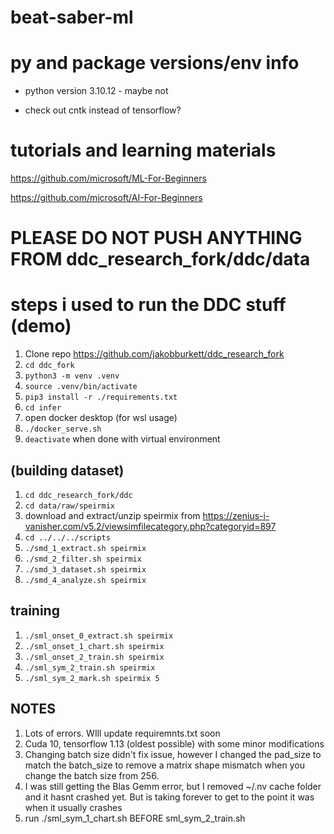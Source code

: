 # beat-saber-ml

# py and package versions/env info
- python version 3.10.12 - maybe not

- check out cntk instead of tensorflow?


# tutorials and learning materials
https://github.com/microsoft/ML-For-Beginners

https://github.com/microsoft/AI-For-Beginners


# PLEASE DO NOT PUSH ANYTHING FROM ddc_research_fork/ddc/data
# steps i used to run the DDC stuff (demo)
1. Clone repo https://github.com/jakobburkett/ddc_research_fork
2. ```cd ddc_fork```
3. ```python3 -m venv .venv```
4. ```source .venv/bin/activate```
5. ```pip3 install -r ./requirements.txt```
6. ```cd infer```
7. open docker desktop (for wsl usage)
8. ```./docker_serve.sh```
9. ```deactivate``` when done with virtual environment

## (building dataset)
1. ```cd ddc_research_fork/ddc```
2. ```cd data/raw/speirmix```
3. download and extract/unzip speirmix from https://zenius-i-vanisher.com/v5.2/viewsimfilecategory.php?categoryid=897
4. ```cd ../../../scripts```
5. ```./smd_1_extract.sh speirmix```
6. ```./smd_2_filter.sh speirmix```
7. ```./smd_3_dataset.sh speirmix```
8. ```./smd_4_analyze.sh speirmix```

## training
1. ```./sml_onset_0_extract.sh speirmix```
2. ```./sml_onset_1_chart.sh speirmix```
3. ```./sml_onset_2_train.sh speirmix```
4. ```./sml_sym_2_train.sh speirmix```
5. ```./sml_sym_2_mark.sh speirmix 5```


## NOTES
1. Lots of errors. WIll update requiremnts.txt soon
2. Cuda 10, tensorflow 1.13 (oldest possible) with some minor modifications
3. Changing batch size didn't fix issue, however I changed the pad_size to match the batch_size to remove a matrix shape mismatch when you change the batch size from 256.
4. I was still getting the Blas Gemm error, but I removed ~/.nv cache folder and it hasnt crashed yet. But is taking forever to get to the point it was when it usually crashes
5. run ./sml_sym_1_chart.sh BEFORE sml_sym_2_train.sh
